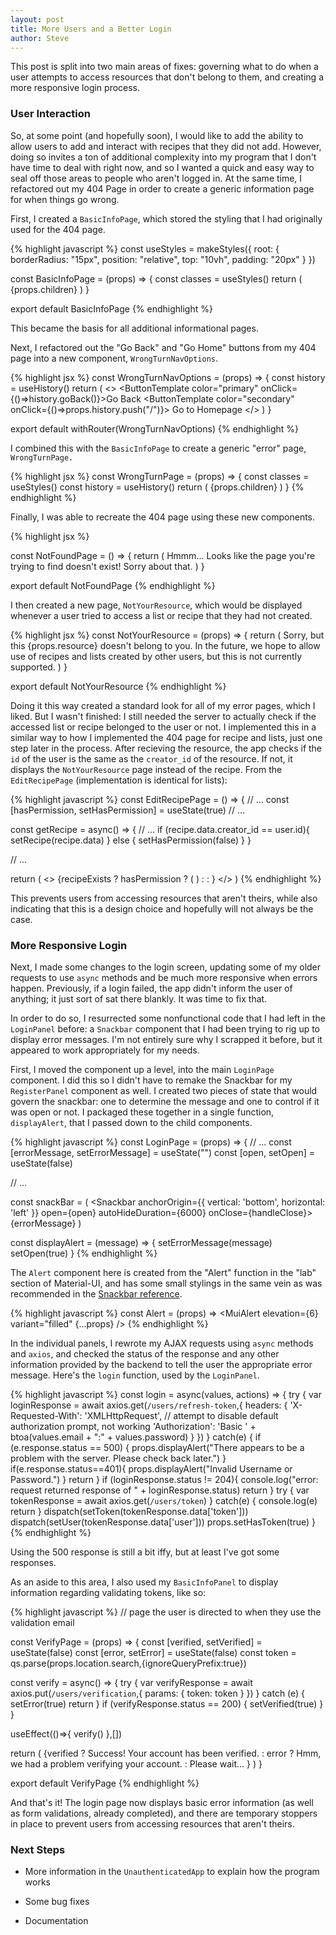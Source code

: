 ```yaml
---
layout: post
title: More Users and a Better Login
author: Steve
---
```


This post is split into two main areas of fixes: governing what to do when a user attempts to access resources that don't belong to them, and creating a more responsive login process.

### User Interaction

So, at some point (and hopefully soon), I would like to add the ability to allow users to add and interact with recipes that they did not add. However, doing so invites a ton of additional complexity into my program that I don't have time to deal with right now, and so I wanted a quick and easy way to seal off those areas to people who aren't logged in. At the same time, I refactored out my 404 Page in order to create a generic information page for when things go wrong.

First, I created a `BasicInfoPage`, which stored the styling that I had originally used for the 404 page.

{% highlight javascript %}
const useStyles = makeStyles({
  root: {
    borderRadius: "15px",
    position: "relative",
    top: "10vh",
    padding: "20px"
  }
})

const BasicInfoPage = (props) => {
  const classes = useStyles()
  return (
    <MainTemplatePage noSearchbar>
      <Paper className={classes.root}>
        {props.children}
      </Paper>
    </MainTemplatePage>
  )
}

export default BasicInfoPage
{% endhighlight %}

This became the basis for all additional informational pages.

Next, I refactored out the "Go Back" and "Go Home" buttons from my 404 page into a new component, `WrongTurnNavOptions`.

{% highlight jsx %}
const WrongTurnNavOptions = (props) => {
  const history = useHistory()
  return (
    <>
      <Box m={2}>
        <Divider />
      </Box>
      <Grid container justifyContent="center" alignItems="center">
        <Grid item xs={6}>
          <ButtonTemplate
            color="primary"
            onClick={()=>history.goBack()}>Go Back</ButtonTemplate>
        </Grid>
        <Grid item xs={6}>
          <ButtonTemplate color="secondary"
            onClick={()=>props.history.push("/")}>
            Go to Homepage</ButtonTemplate>
        </Grid>
      </Grid>
    </>
  )
}

export default withRouter(WrongTurnNavOptions)
{% endhighlight %}

I combined this with the `BasicInfoPage` to create a generic "error" page, `WrongTurnPage.`

{% highlight jsx %}
const WrongTurnPage = (props) => {
  const classes = useStyles()
  const history = useHistory()
  return (
    <BasicInfoPage>
        {props.children}
        <WrongTurnNavOptions />
    </BasicInfoPage>
  )
}
{% endhighlight %}

Finally, I was able to recreate the 404 page using these new components.

{% highlight jsx %}

const NotFoundPage = () => {
  return (
    <WrongTurnPage>
      <Typography variant="h1">
        Hmmm...
      </Typography>
      <Typography>
        Looks like the page you're trying to find doesn't exist! Sorry about that.
      </Typography>
    </WrongTurnPage>
  )
}

export default NotFoundPage
{% endhighlight %}

I then created a new page, `NotYourResource`, which would be displayed whenever a user tried to access a list or recipe that they had not created.

{% highlight jsx %}
const NotYourResource = (props) => {
  return (
    <WrongTurnPage>
      <Typography>
        Sorry, but this {props.resource} doesn't belong to you. In the future, we
        hope to allow use of recipes and lists created by other users, but this
        is not currently supported.
      </Typography>
    </WrongTurnPage>
  )
}

export default NotYourResource
{% endhighlight %}

Doing it this way created a standard look for all of my error pages, which I liked. But I wasn't finished: I still needed the server to actually check if the accessed list or recipe belonged to the user or not. I implemented this in a similar way to how I implemented the 404 page for recipe and lists, just one step later in the process. After recieving the resource, the app checks if the `id` of the user is the same as the `creator_id` of the resource. If not, it displays the `NotYourResource` page instead of the recipe. From the `EditRecipePage` (implementation is identical for lists):

{% highlight javascript %}
const EditRecipePage = () => {
  // ...
  const [hasPermission, setHasPermission] = useState(true)
  // ...

  const getRecipe = async() => {
    // ...
    if (recipe.data.creator_id == user.id){
      setRecipe(recipe.data)
    } else {
      setHasPermission(false)
    }
  }

  // ...

  return (
  <>
    {recipeExists ?
      hasPermission ?
        (
        <MainTemplatePage noSearchbar>
          <EditableTitle type="recipe" hasBackArrow />
          <RecipePanel
            lines={recipe.recipe_lines}
            removeLineFromDOM={removeLineFromDOM}
            changeLine={changeRecipeLine}/>
        </MainTemplatePage>
    ) : <NotYourResource resource="recipe" />
      : <Redirect to="/pagenotfound" />
  }
  </>
)
{% endhighlight %}

This prevents users from accessing resources that aren't theirs, while also indicating that this is a design choice and hopefully will not always be the case.

### More Responsive Login

Next, I made some changes to the login screen, updating some of my older requests to use `async` methods and be much more responsive when errors happen. Previously, if a login failed, the app didn't inform the user of anything; it just sort of sat there blankly. It was time to fix that.

In order to do so, I resurrected some nonfunctional code that I had left in the `LoginPanel` before: a `Snackbar` component that I had been trying to rig up to display error messages. I'm not entirely sure why I scrapped it before, but it appeared to work appropriately for my needs.

First, I moved the component up a level, into the main `LoginPage` component. I did this so I didn't have to remake the Snackbar for my `RegisterPanel` component as well. I created two pieces of state that would govern the snackbar: one to determine the message and one to control if it was open or not. I packaged these together in a single function, `displayAlert`, that I passed down to the child components.

{% highlight javascript %}
const LoginPage = (props) => {
  // ...
  const [errorMessage, setErrorMessage] = useState("")
  const [open, setOpen] = useState(false)

  // ...

  const snackBar = (
    <Snackbar
      anchorOrigin={{
        vertical: 'bottom',
        horizontal: 'left'
      }}
      open={open}
      autoHideDuration={6000}
      onClose={handleClose}>
      <Alert severity="error">{errorMessage}</Alert>
    </Snackbar>
  )

  const displayAlert = (message) => {
    setErrorMessage(message)
    setOpen(true)
  }
{% endhighlight %}

The `Alert` component here is created from the "Alert" function in the "lab" section of Material-UI, and has some small stylings in the same vein as was recommended in the [Snackbar reference](https://material-ui.com/components/snackbars/).

{% highlight javascript %}
const Alert = (props) => <MuiAlert elevation={6} variant="filled" {...props} />
{% endhighlight %}

In the individual panels, I rewrote my AJAX requests using `async` methods and `axios`, and checked the status of the response and any other information provided by the backend to tell the user the appropriate error message. Here's the `login` function, used by the `LoginPanel`.

{% highlight javascript %}
const login = async(values, actions) => {
    try {
      var loginResponse = await axios.get(`/users/refresh-token`,{
        headers: {
          'X-Requested-With': 'XMLHttpRequest', // attempt to disable default authorization prompt, not working
          'Authorization': 'Basic ' + btoa(values.email + ":" + values.password)
        }
      })
    } catch(e) {
      if (e.response.status == 500) {
        props.displayAlert("There appears to be a problem with the server. Please check back later.")
      }
      if(e.response.status==401){
        props.displayAlert("Invalid Username or Password.")
      }
      return
    }
    if (loginResponse.status != 204){
      console.log("error: request returned response of " + loginResponse.status)
      return
    }
    try {
      var tokenResponse = await axios.get(`/users/token`)
    } catch(e) {
      console.log(e)
      return
    }
    dispatch(setToken(tokenResponse.data['token']))
    dispatch(setUser(tokenResponse.data['user']))
    props.setHasToken(true)
  }
{% endhighlight %}

Using the 500 response is still a bit iffy, but at least I've got some responses.

As an aside to this area, I also used my `BasicInfoPanel` to display information regarding validating tokens, like so:

{% highlight javascript %}
// page the user is directed to when they use the validation email

const VerifyPage = (props) => {
  const [verified, setVerified] = useState(false)
  const [error, setError] = useState(false)
  const token = qs.parse(props.location.search,{ignoreQueryPrefix:true})

  const verify = async() => {
    try {
      var verifyResponse = await axios.put(`/users/verification`,{
        params: {
          token: token
        }
      })
    } catch (e) {
      setError(true)
      return
    }
    if (verifyResponse.status == 200) {
      setVerified(true)
    }
  }

  useEffect(()=>{
    verify()
  },[])


  return (
    <BasicInfoPage>
      {verified ?
        <Typography>Success! Your account has been verified. </Typography>
        : error ? <Typography>Hmm, we had a problem verifying your account.</Typography>
        : <Typography>Please wait...</Typography>
      }
    </BasicInfoPage>
  )
}

export default VerifyPage
{% endhighlight %}

And that's it! The login page now displays basic error information (as well as form validations, already completed), and there are temporary stoppers in place to prevent users from accessing resources that aren't theirs.

### Next Steps

* More information in the `UnauthenticatedApp` to explain how the program works

* Some bug fixes

* Documentation 
